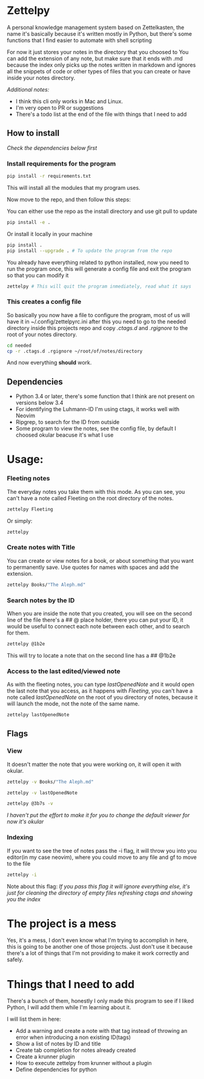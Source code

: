 # Zettelpy
A personal knowledge management system based on Zettelkasten, the name it's
basically because it's written mostly in Python, but there's some functions
that I find easier to automate with shell scripting

For now it just stores your notes in the directory that you choosed to
You can add the extension of any note, but make sure that it ends with .md
because the index only picks up the notes written in markdown and ignores all
the snippets of code or other types of files that you can create or have inside
your notes directory.

*Additional notes:*
- I think this cli only works in Mac and Linux.
- I'm very open to PR or suggestions
- There's a todo list at the end of the file with things that I need to add

## How to install
*Check the dependencies below first*

### Install requirements for the program
```bash
pip install -r requirements.txt
```
This will install all the modules that my program uses.

Now move to the repo, and then follow this steps:

You can either use the repo as the install directory and use git pull to update
```bash
pip install -e .
```

Or install it locally in your machine
```bash
pip install .
pip install --upgrade . # To update the program from the repo
```

You already have everything related to python installed, now you need to run the
program once, this will generate a config file and exit the program so that you
can modify it
```bash
zettelpy # This will quit the program inmediately, read what it says
```

### This creates a config file
So basically you now have a file to configure the program, most of us will have
it in ~/.config/zettelpyrc.ini after this you need to go to the needed
directory inside this projects repo and copy _.ctags.d_ and _.rgignore_ to the
root of your notes directory.
```bash
cd needed
cp -r .ctags.d .rgignore ~/root/of/notes/directory
```

And now everything **should** work.

## Dependencies
- Python 3.4 or later, there's some function that I think are not present on versions below 3.4
- For identifying the Luhmann-ID I'm using ctags, it works well with Neovim
- Ripgrep, to search for the ID from outside
- Some program to view the notes, see the config file, by default I choosed
  okular beacuse it's what I use

# Usage:
### Fleeting notes
The everyday notes you take them with this mode. As you can see, you can't have
a note called Fleeting on the root directory of the notes.
```bash
zettelpy Fleeting
```

Or simply:
```bash
zettelpy
```

### Create notes with Title
You can create or view notes for a book, or about something that you want to
permanently save. Use quotes for names with spaces and add the extension.
```bash
zettelpy Books/"The Aleph.md"
```

### Search notes by the ID
When you are inside the note that you created, you will see on the second line
of the file there's a ## @ place holder, there you can put your ID, it would be
useful to connect each note between each other, and to search for them.
```bash
zettelpy @1b2e
```

This will try to locate a note that on the second line has a ## @1b2e

### Access to the last edited/viewed note
As with the fleeting notes, you can type *lastOpenedNote* and it would open the
last note that you access, as it happens with *Fleeting*, you can't have a note
called *lastOpenedNote* on the root of you directory of notes, because it will
launch the mode, not the note of the same name.
```bash
zettelpy lastOpenedNote
```

## Flags
### View
It doesn't matter the note that you were working on, it will open it with
okular.
```bash
zettelpy -v Books/"The Aleph.md"
```

```bash
zettelpy -v lastOpenedNote
```

```bash
zettelpy @3b7s -v
```
_I haven't put the effort to make it for you to change the default viewer
for now it's okular_

### Indexing
If you want to see the tree of notes pass the -i flag, it will throw you into
you editor(in my case neovim), where you could move to any file and gf to move
to the file

```bash
zettelpy -i
```
Note about this flag: *If you pass this flag it will ignore everything else,
it's just for cleaning the directory of empty files refreshing ctags and
showing you the index*

# The project is a mess
Yes, it's a mess, I don't even know what I'm trying to accomplish in here, this
is going to be another one of those projects. Just don't use it because there's
a lot of things that I'm not providing to make it work correctly and safely.

# Things that I need to add
There's a bunch of them, honestly I only made this program to see if I liked
Python, I will add them while I'm learning about it.

I will list them in here:
- Add a warning and create a note with that tag instead of throwing an
  error when introducing a non existing ID(tags)
- Show a list of notes by ID and title
- Create tab completion for notes already created
- Create a krunner plugin
- How to execute zettelpy from krunner without a plugin
- Define dependencies for python

